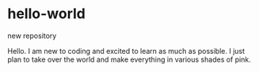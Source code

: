 # hello-world
new repository

Hello.
I am new to coding and excited to learn as much as possible.
I just plan to take over the world and make everything in various shades of pink.
